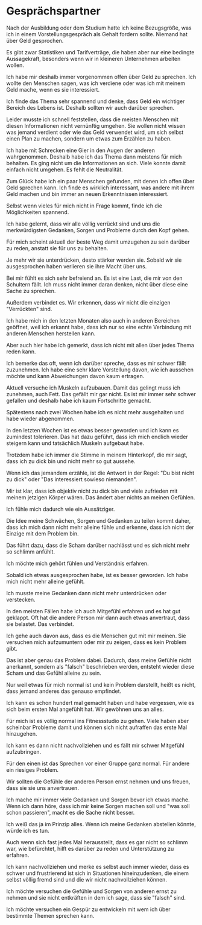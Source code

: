 # Gesprächspartner

Nach der Ausbildung oder dem Studium hatte ich keine Bezugsgröße, was ich in einem Vorstellungsgespräch als Gehalt fordern sollte. Niemand hat über Geld gesprochen.

Es gibt zwar Statistiken und Tarifverträge, die haben aber nur eine bedingte Aussagekraft, besonders wenn wir in kleineren Unternehmen arbeiten wollen.

Ich habe mir deshalb immer vorgenommen offen über Geld zu sprechen. Ich wollte den Menschen sagen, was ich verdiene oder was ich mit meinem Geld mache, wenn es sie interessiert.

Ich finde das Thema sehr spannend und denke, dass Geld ein wichtiger Bereich des Lebens ist. Deshalb sollten wir auch darüber sprechen.

Leider musste ich schnell feststellen, dass die meisten Menschen mit diesen Informationen nicht vernünftig umgehen. Sie wollen nicht wissen was jemand verdient oder wie das Geld verwendet wird, um sich selbst einen Plan zu machen, sondern um etwas zum Erzählen zu haben. 

Ich habe mit Schrecken eine Gier in den Augen der anderen wahrgenommen. Deshalb habe ich das Thema dann meistens für mich behalten. Es ging nicht um die Informationen an sich. Viele konnte damit einfach nicht umgehen. Es fehlt die Neutralität.

Zum Glück habe ich ein paar Menschen gefunden, mit denen ich offen über Geld sprechen kann.  Ich finde es wirklich interessant, was andere mit ihrem Geld machen und bin immer an neuen Erkenntnissen interessiert.

Selbst wenn vieles für mich nicht in Frage kommt, finde ich die Möglichkeiten spannend.

Ich habe gelernt, dass wir alle völlig verrückt sind und uns die merkwürdigsten Gedanken, Sorgen und Probleme durch den Kopf gehen.

Für mich scheint aktuell der beste Weg damit umzugehen zu sein darüber zu reden, anstatt sie für uns zu behalten.

Je mehr wir sie unterdrücken, desto stärker werden sie. Sobald wir sie ausgesprochen haben verlieren sie ihre Macht über uns.

Bei mir fühlt es sich sehr befreiend an. Es ist eine Last, die mir von den Schultern fällt. Ich muss nicht immer daran denken, nicht über diese eine Sache zu sprechen.

Außerdem verbindet es. Wir erkennen, dass wir nicht die einzigen "Verrückten" sind.

Ich habe mich in den letzten Monaten also auch in anderen Bereichen geöffnet, weil ich erkannt habe, dass ich nur so eine echte Verbindung mit anderen Menschen herstellen kann.

Aber auch hier habe ich gemerkt, dass ich nicht mit allen über jedes Thema reden kann.

Ich bemerke das oft, wenn ich darüber spreche, dass es mir schwer fällt zuzunehmen. Ich habe eine sehr klare Vorstellung davon, wie ich aussehen möchte und kann Abweichungen davon kaum ertragen.

Aktuell versuche ich Muskeln aufzubauen. Damit das gelingt muss ich zunehmen, auch Fett. Das gefällt mir gar nicht. Es ist mir immer sehr schwer gefallen und deshalb habe ich kaum Fortschritte gemacht.

Spätestens nach zwei Wochen habe ich es nicht mehr ausgehalten und habe wieder abgenommen.

In den letzten Wochen ist es etwas besser geworden und ich kann es zumindest tolerieren. Das hat dazu geführt, dass ich mich endlich wieder steigern kann und tatsächlich Muskeln aufgebaut habe.

Trotzdem habe ich immer die Stimme in meinem Hinterkopf, die mir sagt, dass ich zu dick bin und nicht mehr so gut aussehe.

Wenn ich das jemandem erzähle, ist die Antwort in der Regel: "Du bist nicht zu dick" oder "Das interessiert sowieso niemanden".

Mir ist klar, dass ich objektiv nicht zu dick bin und viele zufrieden mit meinem jetzigen Körper wären. Das ändert aber nichts an meinen Gefühlen.

Ich fühle mich dadurch wie ein Aussätziger.

Die Idee meine Schwächen, Sorgen und Gedanken zu teilen kommt daher, dass ich mich dann nicht mehr alleine fühle und erkenne, dass ich nicht der Einzige mit dem Problem bin.

Das führt dazu, dass die Scham darüber nachlässt und es sich nicht mehr so schlimm anfühlt. 

Ich möchte mich gehört fühlen und Verständnis erfahren.

Sobald ich etwas ausgesprochen habe, ist es besser geworden. Ich habe mich nicht mehr alleine gefühlt.

Ich musste meine Gedanken dann nicht mehr unterdrücken oder verstecken.

In den meisten Fällen habe ich auch Mitgefühl erfahren und es hat gut geklappt. Oft hat die andere Person mir dann auch etwas anvertraut, dass sie belastet. Das verbindet.

Ich gehe auch davon aus, dass es die Menschen gut mit mir meinen. Sie versuchen mich aufzumuntern oder mir zu zeigen, dass es kein Problem gibt.

Das ist aber genau das Problem dabei. Dadurch, dass meine Gefühle nicht anerkannt, sondern als "falsch" beschrieben werden, entsteht wieder diese Scham und das Gefühl alleine zu sein.

Nur weil etwas für mich normal ist und kein Problem darstellt, heißt es nicht, dass jemand anderes das genauso empfindet.

Ich kann es schon hundert mal gemacht haben und habe vergessen, wie es sich beim ersten Mal angefühlt hat. Wir gewöhnen uns an alles.

Für mich ist es völlig normal ins Fitnessstudio zu gehen. Viele haben aber scheinbar Probleme damit und können sich nicht aufraffen das erste Mal hinzugehen.

Ich kann es dann nicht nachvollziehen und es fällt mir schwer Mitgefühl aufzubringen.

Für den einen ist das Sprechen vor einer Gruppe ganz normal. Für andere ein riesiges Problem.

Wir sollten die Gefühle der anderen Person ernst nehmen und uns freuen, dass sie sie uns anvertrauen.

Ich mache mir immer viele Gedanken und Sorgen bevor ich etwas mache. Wenn ich dann höre, dass ich mir keine Sorgen machen soll und "was soll schon passieren", macht es die Sache nicht besser.

Ich weiß das ja im Prinzip alles. Wenn ich meine Gedanken abstellen könnte, würde ich es tun.

Auch wenn sich fast jedes Mal herausstellt, dass es gar nicht so schlimm war, wie befürchtet, hilft es darüber zu reden und Unterstützung zu erfahren.

Ich kann nachvollziehen und merke es selbst auch immer wieder, dass es schwer und frustrierend ist sich in Situationen hineinzudenken, die einem selbst völlig fremd sind und die wir nicht nachvollziehen können.

Ich möchte versuchen die Gefühle und Sorgen von anderen ernst zu nehmen und sie nicht entkräften in dem ich sage, dass sie "falsch" sind.

Ich möchte versuchen ein Gespür zu entwickeln mit wem ich über bestimmte Themen sprechen kann.